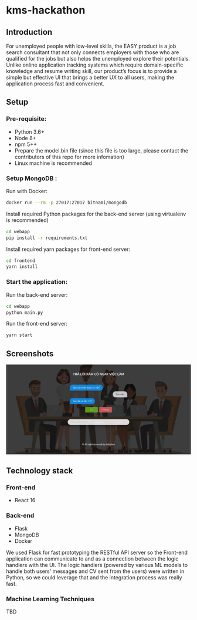 # kms-hackathon


## Introduction

For unemployed people with low-level skills, the EASY product is a job search consultant that not only connects employers with those who are qualified for the jobs but also helps the unemployed explore their potentials. Unlike online application tracking systems which require domain-specific knowledge and resume writing skill, our product’s focus is to provide a simple but effective UI that brings a better UX to all users, making the application process fast and convenient.

## Setup

### Pre-requisite:

* Python 3.6+
* Node 8+
* npm 5++
* Prepare the model.bin file (since this file is too large, please contact the contributors of this repo for more infomation)
* Linux machine is recommended

### Setup MongoDB :

Run with Docker:

```bash
docker run --rm -p 27017:27017 bitnami/mongodb
```

Install required Python packages for the back-end server (using virtualenv is recommended)

```bash
cd webapp
pip install -r requirements.txt
```

Install required yarn packages for front-end server:

```bash
cd frontend
yarn install
```

### Start the application:

Run the back-end server:

```bash
cd webapp
python main.py
```

Run the front-end server:

```bash
yarn start
```

## Screenshots

![screenshot1](demo.png?raw=true "Demo")

## Technology stack

### Front-end

* React 16

### Back-end
* Flask
* MongoDB
* Docker 

We used Flask for fast prototyping the RESTful API server so the Front-end application can communicate to and as a connection between the logic handlers with the UI. The logic handlers (powered by various ML models to handle both users' messages and CV sent from the users) were written in Python, so we could leverage that and the integration process was really fast. 

### Machine Learning Techniques

TBD

